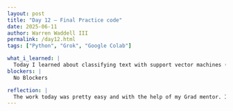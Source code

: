 ```yaml
---
layout: post
title: "Day 12 – Final Practice code"
date: 2025-06-11
author: Warren Waddell III
permalink: /day12.html
tags: ["Python", "Grok", "Google Colab"]

what_i_learned: |
  Today I learned about classifying text with support vector machines (SVM). I used real world data to clean and transform it into featues. I also learned about SVM's work, how to handle multiple categories, improve overall accuracy. Text classification is used for spam detection and categorization. I used the help of some LLMS to break down pieces of the code that I didn't understand and hekp me improve the code.
blockers: |
  No Blockers

reflection: |
  The work today was pretty easy and with the help of my Grad mentor. It was orginally confusing trying to read and understand the code so I had to take a break and come back to what I was working on. I also used two separate LLM's to help me come up with a finished product of what I was looking for. The hardest park was figuring out how to come up with a more precise output. Also we got to start creating the code for the actual project based off the first article we read.    
---
```

